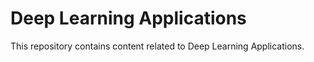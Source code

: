 # Deep Learning Applications

This repository contains content related to Deep Learning Applications.

